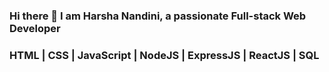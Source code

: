 ### Hi there 👋 I am Harsha Nandini, a passionate Full-stack Web Developer

### HTML | CSS | JavaScript | NodeJS | ExpressJS | ReactJS | SQL 
<!--
**HarshaNandini/HarshaNandini** is a ✨ _special_ ✨ repository because its `README.md` (this file) appears on your GitHub profile.

Here are some ideas to get you started:

- 🔭 I’m currently working on Backend Programming
- 🌱 I’m currently learning Node, Express
- 👯 I’m looking to collaborate on ...
- 🤔 I’m looking for help with ...
- 💬 Ask me about ...
- 📫 How to reach me: ...
- 😄 Pronouns: ...
- ⚡ Fun fact: ...
-->
